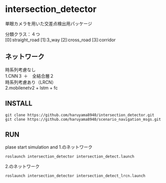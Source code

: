 # intersection_detector
単眼カメラを用いた交差点検出用パッケージ

分類クラス：４つ  
[0]:straight_road [1]:3_way [2]:cross_road [3]:corridor


## ネットワーク  
時系列考慮なし  
1.CNN３ ＋　全結合層２  
時系列考慮あり（LRCN）    
2.mobilenetv2 + lstm + fc
## INSTALL
```
git clone https://github.com/haruyama8940/intersection_detector.git
git clone https://github.com/haruyama8940/scenario_navigation_msgs.git
```

## RUN
plase start simulation and
1.のネットワーク
```
roslaunch intersection_detector intersection_detect.launch
```  

2.のネットワーク
```
roslaunch intersection_detector intersection_detect_lrcn.launch 
```
